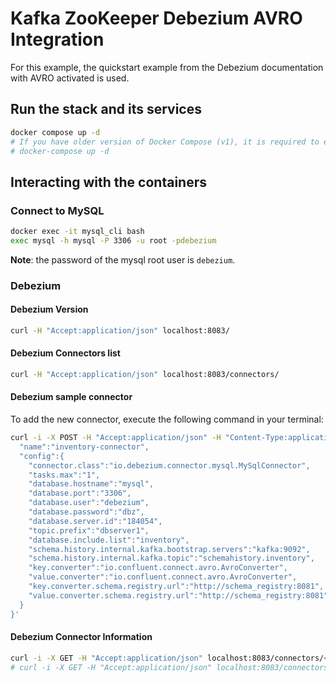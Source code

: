 
# Kafka ZooKeeper Debezium AVRO Integration

For this example, the quickstart example from the Debezium documentation with AVRO activated is used.

## Run the stack and its services

```bash
docker compose up -d
# If you have older version of Docker Compose (v1), it is required to execute the following command:
# docker-compose up -d
```

## Interacting with the containers

### Connect to MySQL

```bash
docker exec -it mysql_cli bash
exec mysql -h mysql -P 3306 -u root -pdebezium
```

**Note**: the password of the mysql root user is `debezium`.

### Debezium

#### Debezium Version

```bash
curl -H "Accept:application/json" localhost:8083/
```

#### Debezium Connectors list

```bash
curl -H "Accept:application/json" localhost:8083/connectors/
```

#### Debezium sample connector

To add the new connector, execute the following command in your terminal:

```bash
curl -i -X POST -H "Accept:application/json" -H "Content-Type:application/json" localhost:8083/connectors/ -d '{
  "name":"inventory-connector",
  "config":{
    "connector.class":"io.debezium.connector.mysql.MySqlConnector",
    "tasks.max":"1",
    "database.hostname":"mysql",
    "database.port":"3306",
    "database.user":"debezium",
    "database.password":"dbz",
    "database.server.id":"184054",
    "topic.prefix":"dbserver1",
    "database.include.list":"inventory",
    "schema.history.internal.kafka.bootstrap.servers":"kafka:9092",
    "schema.history.internal.kafka.topic":"schemahistory.inventory",
    "key.converter":"io.confluent.connect.avro.AvroConverter",
    "value.converter":"io.confluent.connect.avro.AvroConverter",
    "key.converter.schema.registry.url":"http://schema_registry:8081",
    "value.converter.schema.registry.url":"http://schema_registry:8081"
  }
}'
```

#### Debezium Connector Information

```bash
curl -i -X GET -H "Accept:application/json" localhost:8083/connectors/<connector-name>
# curl -i -X GET -H "Accept:application/json" localhost:8083/connectors/inventory-connector
```
